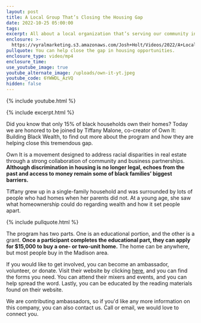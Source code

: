 ```yaml
---
layout: post
title: A Local Group That’s Closing the Housing Gap
date: 2022-10-25 05:00:00
tags:
excerpt: All about a local organization that’s serving our community in great ways.
enclosure: >-
  https://vyralmarketing.s3.amazonaws.com/Josh+Holt/Videos/2022/A+Local+Group+That%E2%80%99s+Closing+the+Housing+Gap.mp4
pullquote: You can help close the gap in housing opportunities.
enclosure_type: video/mp4
enclosure_time:
use_youtube_image: true
youtube_alternate_image: /uploads/own-it-yt.jpeg
youtube_code: 6YWWDL_AzVQ
hidden: false
---
```

{% include youtube.html %}

{% include excerpt.html %}

Did you know that only 15% of black households own their homes? Today we are honored to be joined by Tiffany Malone, co-creator of Own It: Building Black Wealth, to find out more about the program and how they are helping close this tremendous gap.&nbsp;

Own It is a movement designed to address racial disparities in real estate through a strong collaboration of community and business partnerships. **Although discrimination in housing is no longer legal, echoes from the past and access to money remain some of black families’ biggest barriers.**

Tiffany grew up in a single-family household and was surrounded by lots of people who had homes when her parents did not. At a young age, she saw what homeownership could do regarding wealth and how it set people apart.

{% include pullquote.html %}

The program has two parts. One is an educational portion, and the other is a grant. **Once a participant completes the educational part, they can apply for $15,000 to buy a one- or two-unit home.** The home can be anywhere, but most people buy in the Madison area.

If you would like to get involved, you can become an ambassador, volunteer, or donate. Visit their website by clicking [here](https://ownitbbw.com/), and you can find the forms you need. You can attend their mixers and events, and you can help spread the word. Lastly, you can be educated by the reading materials found on their website.&nbsp;

We are contributing ambassadors, so if you'd like any more information on this company, you can also contact us. Call or email, we would love to connect you.